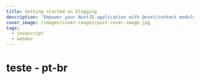 ```yaml
---
title: Getting started on blogging
description: 'Empower your NuxtJS application with @nuxt/content module: write in a content/ directory and fetch your Markdown, JSON, YAML and CSV files through a MongoDB like API, acting as a Git-based Headless CMS.'
cover_image: /images/cover-images/post-cover-image.jpg
tags:
  - javascript
  - webdev
---
```


# teste - pt-br
